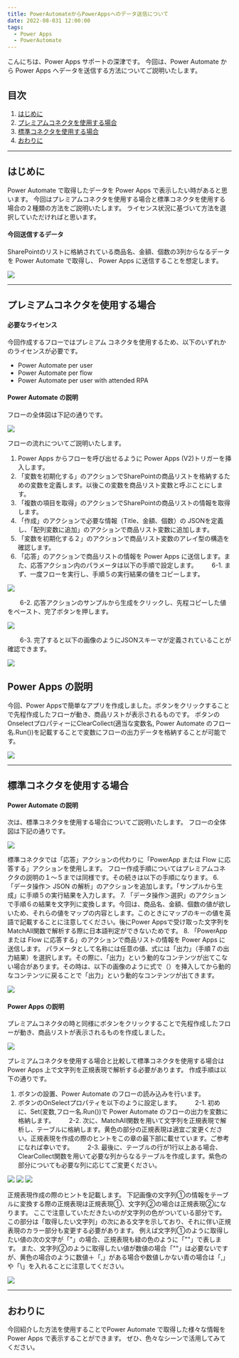 ```yaml
---
title: PowerAutomateからPowerAppsへのデータ送信について
date: 2022-08-031 12:00:00
tags:
  - Power Apps
  - PowerAutomate
---
```


こんにちは、Power Apps サポートの深津です。
今回は、Power Automate から Power Apps へデータを送信する方法についてご説明いたします。

<!-- more -->
## 目次

1. [はじめに](#anchor-intro)
2. [プレミアムコネクタを使用する場合](#anchor-premium-connecter)
3. [標準コネクタを使用する場合](#anchor-standard-connecter)
4. [おわりに](#anchor-finish)

<a id='anchor-Intro'></a>

---

## はじめに

Power Automate で取得したデータを Power Apps で表示したい時があると思います。
今回はプレミアムコネクタを使用する場合と標準コネクタを使用する場合の２種類の方法をご説明いたします。
ライセンス状況に基づいて方法を選択していただければと思います。

#### 今回送信するデータ

SharePointのリストに格納されている商品名、金額、個数の3列からなるデータを Power Automate で取得し、 Power Apps に送信することを想定します。

![](./Send_data_from_automate_to_apps/sample_sharepoint_list.PNG)  

---

<a id='anchor-premium-connecter'></a>

## プレミアムコネクタを使用する場合

#### 必要なライセンス

今回作成するフローではプレミアム コネクタを使用するため、以下のいずれかのライセンスが必要です。  

- Power Automate per user
- Power Automate per flow
- Power Automate per user with attended RPA

#### Power Automate の説明

フローの全体図は下記の通りです。

![](./Send_data_from_automate_to_apps/premium_connecter_flow.PNG)

フローの流れについてご説明いたします。
1. Power Apps からフローを呼び出せるように Power Apps (V2)トリガーを挿入します。
2. 「変数を初期化する」のアクションでSharePointの商品リストを格納するための変数を定義します。以後この変数を商品リスト変数と呼ぶことにします。
3. 「複数の項目を取得」のアクションでSharePointの商品リストの情報を取得します。
4. 「作成」のアクションで必要な情報（Title、金額、個数）の JSONを定義し、「配列変数に追加」のアクションで商品リスト変数に追加します。
5. 「変数を初期化する２」のアクションで商品リスト変数のアレイ型の構造を確認します。
6. 「応答」のアクションで商品リストの情報を Power Apps に送信します。また、応答アクション内のパラメータは以下の手順で設定します。
　　6-1. まず、一度フローを実行し、手順５の実行結果の値をコピーします。

![](./Send_data_from_automate_to_apps/item_array.PNG)

　　6-2. 応答アクションのサンプルから生成をクリックし、先程コピーした値をペースト、完了ボタンを押します。

![](./Send_data_from_automate_to_apps/outou_parameter.PNG)

　　6-3. 完了すると以下の画像のようにJSONスキーマが定義されていることが確認できます。

![](./Send_data_from_automate_to_apps/outou_flow.PNG)

## Power Apps の説明

今回、Power Appsで簡単なアプリを作成しました。ボタンをクリックすることで先程作成したフローが動き、商品リストが表示されるものです。
ボタンのOnselectプロパティーにClearCollect(適当な変数名, Power Automate のフロー名.Run())を記載することで変数にフローの出力データを格納することが可能です。

![](./Send_data_from_automate_to_apps/powerapps_result.PNG)

<a id='anchor-standard-connecter'></a>

---

## 標準コネクタを使用する場合

#### Power Automate の説明

次は、標準コネクタを使用する場合についてご説明いたします。
フローの全体図は下記の通りです。

![](./Send_data_from_automate_to_apps/standard_connecter_flow.PNG)

標準コネクタでは「応答」アクションの代わりに「PowerApp または Flow に応答する」アクションを使用します。
フロー作成手順についてはプレミアムコネクタの説明の１～５までは同様です。その続きは以下の手順になります。
6. 「データ操作＞ JSON の解析」のアクションを追加します。「サンプルから生成」に手順５の実行結果を入力します。
7. 「データ操作＞選択」のアクションで手順６の結果を文字列に変換します。今回は、商品名、金額、個数の値が欲しいため、それらの値をマップの内容とします。このときにマップのキーの値を英語で記載することに注意してください。後にPower Appsで受け取った文字列をMatchAll関数で解析する際に日本語判定ができないためです。
8. 「PowerApp または Flow に応答する」のアクションで商品リストの情報を Power Apps に送信します。
パラメータとして名称には任意の値、式には「出力」（手順７の出力結果）を選択します。その際に、「出力」という動的なコンテンツが出てこない場合があります。その時は、以下の画像のように式で（）を挿入してから動的なコンテンツに戻ることで「出力」という動的なコンテンツが出てきます。

![](./Send_data_from_automate_to_apps/outou_standard_point.PNG)

#### Power Apps の説明

プレミアムコネクタの時と同様にボタンをクリックすることで先程作成したフローが動き、商品リストが表示されるものを作成しました。

![](./Send_data_from_automate_to_apps/powerapps_result.PNG)

プレミアムコネクタを使用する場合と比較して標準コネクタを使用する場合は Power Apps 上で文字列を正規表現で解析する必要があります。
作成手順は以下の通りです。

1. ボタンの設置、Power Automate のフローの読み込みを行います。
2. ボタンのOnSelectプロパティを以下のように設定します。
　　2-1. 初めに、Set(変数,フロー名.Run())で Power Automate のフローの出力を変数に格納します。
　　2-2. 次に、MatchAll関数を用いて文字列を正規表現で解析し、テーブルに格納します。黄色の部分の正規表現は適宜ご変更ください。正規表現を作成の際のヒントをこの章の最下部に載せています。ご参考になれば幸いです。
　　2-3. 最後に、テーブルの行が1行以上ある場合、ClearCollect関数を用いて必要な列からなるテーブルを作成します。紫色の部分についても必要な列に応じてご変更ください。

![](./Send_data_from_automate_to_apps/standard_botton_onselect_1.PNG)
![](./Send_data_from_automate_to_apps/standard_botton_onselect_2.PNG)
![](./Send_data_from_automate_to_apps/standard_botton_onselect_3.PNG)

正規表現作成の際のヒントを記載します。
下記画像の文字列①の情報をテーブルに変換する際の正規表現は正規表現①、文字列②の場合は正規表現②になります。
ここで注意していただきたいのが文字列の色がついている部分です。この部分は「取得したい文字列」の次にある文字を示しており、それに伴い正規表現のカラー部分も変更する必要があります。
例えば文字列①のように取得したい値の次の文字が「"」の場合、正規表現も緑の色のように「""」で表します。
また、文字列②のように取得したい値が数値の場合「""」は必要ないですが、黄色の場合のように数値＋「,」がある場合や数値しかない青の場合は「,」や「\」を入れることに注意してください。

![](./Send_data_from_automate_to_apps/seikihyougen_hint.PNG)

---

<a id='anchor-finish'></a>

## おわりに

今回紹介した方法を使用することでPower Automate で取得した様々な情報を Power Apps で表示することができます。
ぜひ、色々なシーンで活用してみてください。
